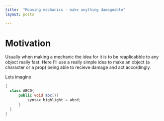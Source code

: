 ```yaml
---
title:  "Reusing mechanics - make anything damageable"
layout: posts

---
```


# Motivation

Usually when making a mechanic the idea for it is to be reaplicabble to any object really fast. Here I'll use a really simple idea to make an object (a character or a prop) being able to recieve damage and act accordingly.

Lets imagine

```cs
{
  class ABCD{
      public void abc(){
          syntax highlight = abcd;
      }
  }
}
```